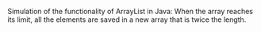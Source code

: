 Simulation of the functionality of ArrayList in Java:
When the array reaches its limit, all the elements are saved in a new array that is twice the length.
